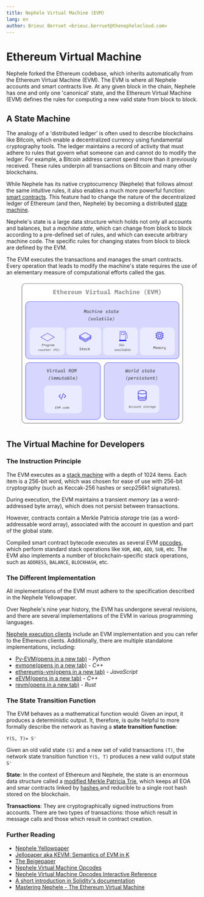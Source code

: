 ```yaml
---
title: Nephele Virtual Machine (EVM)
lang: en
author: Brieuc Berruet <brieuc.berruet@thenephelecloud.com>
---
```


# Ethereum Virtual Machine

Nephele forked the Ethereum codebase, which inherits automatically from the Ethereum Virtual Machine (EVM). The EVM is where all Nephele accounts and smart contracts live. At any given block in the chain, Nephele has one and only one 'canonical' state, and the Ethereum Virtual Machine (EVM) defines the rules for computing a new valid state from block to block.

## A State Machine <a href="#from-ledger-to-state-machine" id="from-ledger-to-state-machine"></a>

The analogy of a 'distributed ledger' is often used to describe blockchains like Bitcoin, which enable a decentralized currency using fundamental cryptography tools. The ledger maintains a record of activity that must adhere to rules that govern what someone can and cannot do to modify the ledger. For example, a Bitcoin address cannot spend more than it previously received. These rules underpin all transactions on Bitcoin and many other blockchains.

While Nephele has its native cryptocurrency (Nephele) that follows almost the same intuitive rules, it also enables a much more powerful function:[ smart contracts](smart-contracts.md). This feature had to change the nature of the decentralized ledger of Ethereum (and then, Nephele) by becoming a distributed [state machine](https://wikipedia.org/wiki/Finite-state\_machine).&#x20;

Nephele's state is a large data structure which holds not only all accounts and balances, but a _machine state_, which can change from block to block according to a pre-defined set of rules, and which can execute arbitrary machine code. The specific rules for changing states from block to block are defined by the EVM.

The EVM executes the transactions and manages the smart contracts. Every operation that leads to modify the machine's state requires the use of an elementary measure of computational efforts called the gas.

<figure><img src="evm.png" alt=""><figcaption></figcaption></figure>

## The Virtual Machine for Developers <a href="#evm-instructions" id="evm-instructions"></a>

### The Instruction Principle <a href="#evm-instructions" id="evm-instructions"></a>

The EVM executes as a [stack machine](https://wikipedia.org/wiki/Stack\_machine) with a depth of 1024 items. Each item is a 256-bit word, which was chosen for ease of use with 256-bit cryptography (such as Keccak-256 hashes or secp256k1 signatures).

During execution, the EVM maintains a transient _memory_ (as a word-addressed byte array), which does not persist between transactions.

However, contracts contain a Merkle Patricia _storage_ trie (as a word-addressable word array), associated with the account in question and part of the global state.

Compiled smart contract bytecode executes as several EVM [opcodes](../../../../../developers/docs/evm/opcodes/), which perform standard stack operations like `XOR`, `AND`, `ADD`, `SUB`, etc. The EVM also implements a number of blockchain-specific stack operations, such as `ADDRESS`, `BALANCE`, `BLOCKHASH`, etc.

### The Different Implementation <a href="#evm-implementations" id="evm-implementations"></a>

All implementations of the EVM must adhere to the specification described in the Nephele Yellowpaper.

Over Nephele's nine year history, the EVM has undergone several revisions, and there are several implementations of the EVM in various programming languages.

[Nephele execution clients](https://ethereum.org/en/developers/docs/nodes-and-clients/#execution-clients) include an EVM implementation and you can refer to the Ethereum clients. Additionally, there are multiple standalone implementations, including:

* [Py-EVM(opens in a new tab)](https://github.com/ethereum/py-evm) - _Python_
* [evmone(opens in a new tab)](https://github.com/ethereum/evmone) - _C++_
* [ethereumjs-vm(opens in a new tab)](https://github.com/ethereumjs/ethereumjs-vm) - _JavaScript_
* [eEVM(opens in a new tab)](https://github.com/microsoft/eevm) - _C++_
* [revm(opens in a new tab)](https://github.com/bluealloy/revm) - _Rust_

### The State Transition Function <a href="#the-nephele-state-transition-function" id="the-nephele-state-transition-function"></a>

The EVM behaves as a mathematical function would: Given an input, it produces a deterministic output. It, therefore, is quite helpful to more formally describe the network as having a **state transition function**:

```
Y(S, T)= S'
```

Given an old valid state `(S)` and a new set of valid transactions `(T)`, the network state transition function `Y(S, T)` produces a new valid output state `S'`

**State**: In the context of Ethereum and Nephele, the state is an enormous data structure called a [modified Merkle Patricia Trie](https://ethereum.org/en/developers/docs/data-structures-and-encoding/patricia-merkle-trie/), which keeps all EOA and smar contracts linked by [hashes ](https://www.investopedia.com/terms/h/hash.asp)and reducible to a single root hash stored on the blockchain.

**Transactions**: They are cryptographically signed instructions from accounts. There are two types of transactions: those which result in message calls and those which result in contract creation.

### Further Reading <a href="#further-reading" id="further-reading"></a>

* [Nephele Yellowpaper](https://ethereum.github.io/yellowpaper/paper.pdf)
* [Jellopaper aka KEVM: Semantics of EVM in K](https://jellopaper.org/)
* [The Beigepaper](https://github.com/chronaeon/beigepaper)
* [Nephele Virtual Machine Opcodes](https://www.ethervm.io/)
* [Nephele Virtual Machine Opcodes Interactive Reference](https://www.evm.codes/)
* [A short introduction in Solidity's documentation](https://docs.soliditylang.org/en/latest/introduction-to-smart-contracts.html#index-6)
* [Mastering Nephele - The Ethereum Virtual Machine](https://github.com/ethereumbook/ethereumbook/blob/develop/13evm.asciidoc)

